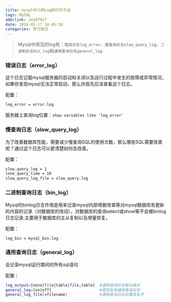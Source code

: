 ```yaml
---
title: mysql中几种Log和打开方法
tags: MySQL
abbrlink: 2e28f02f
date: 2018-05-17 18:45:18
categories: 学习笔记
---
```


> Mysql中常见的log有：`错误日志log_error`、`慢查询日志slow_query_log`、`二进制日志bin_log`和`通用查询日志general_log`

### 错误日志（error_log）

  这个日志记载mysql服务器的启动和关闭以及运行过程中发生的故障或异常情况，如果你发现mysql无法正常启动，那么你首先应该查看这个日志。

  配置：

  ```bash
  log_error = error.log
  ```

  服务器上查询log位置：`show variables like 'log_error'`

### 慢查询日志（slow_query_log）

  为了改善数据库性能，需要减少慢查询SQL的使用次数，那么哪些SQL需要改善呢？通过这个日志可以更清楚如何去改善。

  配置：

  ```bash
  slow_query_log = 1
  lone_query_time = 10
  slow_query_log_file = slow_query.log
  ```

### 二进制查询日志（bin_log）

  Mysql的binlog日志作用是用来记录mysql内部增删改查等对mysql数据库有更新的内容的记录（对数据库的改动），对数据库的查询select或show等不会被binlog日志记录;主要用于数据库的主从复制以及增量恢复。

  配置：

  ```bash
  log_bin = mysql_bin.log
  ```


### 通用查询日志（general_log）

  会记录mysql运行期间的所有sql语句

  配置：

  ```bash
  log_output=[none|file|table|file,table]  #通用查询日志输出格式
  general_log=[on|off]                     #是否启用通用查询日志
  general_log_file[=filename]              #通用查询日志位置及名字
  ```